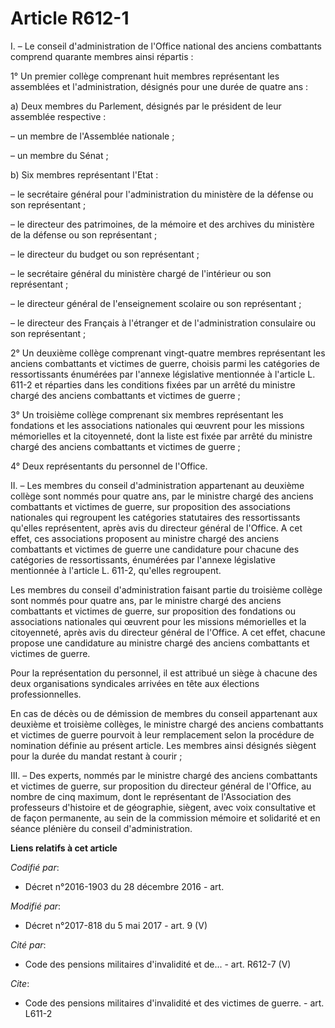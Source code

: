 # Article R612-1

I. – Le conseil d'administration de l'Office national des anciens combattants comprend quarante membres ainsi répartis :

1° Un premier collège comprenant huit membres représentant les assemblées et l'administration, désignés pour une durée de
quatre ans :

a) Deux membres du Parlement, désignés par le président de leur assemblée respective :

– un membre de l'Assemblée nationale ;

– un membre du Sénat ;

b) Six membres représentant l'Etat :

– le secrétaire général pour l'administration du ministère de la défense ou son représentant ;

– le directeur des patrimoines, de la mémoire et des archives du ministère de la défense ou son représentant ;

– le directeur du budget ou son représentant ;

– le secrétaire général du ministère chargé de l'intérieur ou son représentant ;

– le directeur général de l'enseignement scolaire ou son représentant ;

– le directeur des Français à l'étranger et de l'administration consulaire ou son représentant ;

2° Un deuxième collège comprenant vingt-quatre membres représentant les anciens combattants et victimes de guerre, choisis
parmi les catégories de ressortissants énumérées par l'annexe législative mentionnée à l'article L. 611-2 et réparties dans
les conditions fixées par un arrêté du ministre chargé des anciens combattants et victimes de guerre ;

3° Un troisième collège comprenant six membres représentant les fondations et les associations nationales qui œuvrent pour
les missions mémorielles et la citoyenneté, dont la liste est fixée par arrêté du ministre chargé des anciens combattants et
victimes de guerre ;

4° Deux représentants du personnel de l'Office.

II. – Les membres du conseil d'administration appartenant au deuxième collège sont nommés pour quatre ans, par le ministre
chargé des anciens combattants et victimes de guerre, sur proposition des associations nationales qui regroupent les
catégories statutaires des ressortissants qu'elles représentent, après avis du directeur général de l'Office. A cet effet,
ces associations proposent au ministre chargé des anciens combattants et victimes de guerre une candidature pour chacune des
catégories de ressortissants, énumérées par l'annexe législative mentionnée à l'article L. 611-2, qu'elles regroupent.

Les membres du conseil d'administration faisant partie du troisième collège sont nommés pour quatre ans, par le ministre
chargé des anciens combattants et victimes de guerre, sur proposition des fondations ou associations nationales qui œuvrent
pour les missions mémorielles et la citoyenneté, après avis du directeur général de l'Office. A cet effet, chacune propose
une candidature au ministre chargé des anciens combattants et victimes de guerre.

Pour la représentation du personnel, il est attribué un siège à chacune des deux organisations syndicales arrivées en tête
aux élections professionnelles.

En cas de décès ou de démission de membres du conseil appartenant aux deuxième et troisième collèges, le ministre chargé des
anciens combattants et victimes de guerre pourvoit à leur remplacement selon la procédure de nomination définie au présent
article. Les membres ainsi désignés siègent pour la durée du mandat restant à courir ;

III. – Des experts, nommés par le ministre chargé des anciens combattants et victimes de guerre, sur proposition du directeur
général de l'Office, au nombre de cinq maximum, dont le représentant de l'Association des professeurs d'histoire et de
géographie, siègent, avec voix consultative et de façon permanente, au sein de la commission mémoire et solidarité et en
séance plénière du conseil d'administration.

**Liens relatifs à cet article**

_Codifié par_:

  - Décret n°2016-1903 du 28 décembre 2016 - art.

_Modifié par_:

  - Décret n°2017-818 du 5 mai 2017 - art. 9 (V)

_Cité par_:

  - Code des pensions militaires d'invalidité et de... - art. R612-7 (V)

_Cite_:

  - Code des pensions militaires d'invalidité et des victimes de guerre. - art. L611-2
